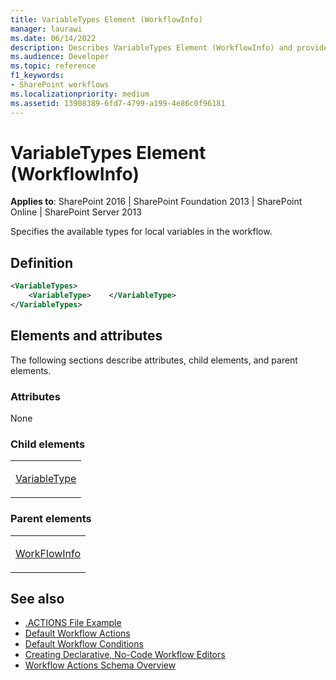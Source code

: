 ```yaml
---
title: VariableTypes Element (WorkflowInfo)
manager: laurawi
ms.date: 06/14/2022
description: Describes VariableTypes Element (WorkflowInfo) and provides information on elements and attributes.
ms.audience: Developer
ms.topic: reference
f1_keywords:
- SharePoint workflows
ms.localizationpriority: medium
ms.assetid: 13908389-6fd7-4799-a199-4e86c0f96181
---
```


# VariableTypes Element (WorkflowInfo)

**Applies to**: SharePoint 2016 | SharePoint Foundation 2013 | SharePoint Online | SharePoint Server 2013

Specifies the available types for local variables in the workflow.

## Definition

```XML
<VariableTypes>
    <VariableType>    </VariableType>
</VariableTypes>
```

## Elements and attributes

The following sections describe attributes, child elements, and parent elements.

### Attributes

None

### Child elements

<table>
<colgroup>
<col width="100%" />
</colgroup>
<tbody>
<tr class="odd">
<td align="left"><p><a href="variabletype-element-workflowinfo.md">VariableType</a></p></td>
</tr>
</tbody>
</table>

### Parent elements

<table>
<colgroup>
<col width="100%" />
</colgroup>
<tbody>
<tr class="odd">
<td align="left"><p><a href="workflowinfo-element-workflowinfo.md">WorkFlowInfo</a></p></td>
</tr>
</tbody>
</table>


## See also

- [.ACTIONS File Example](actions-file-example-workflowinfo.md)
- [Default Workflow Actions](default-workflow-actions-workflowinfo.md)
- [Default Workflow Conditions](default-workflow-conditions-workflowinfo.md)
- [Creating Declarative, No-Code Workflow Editors](https://msdn.microsoft.com/library/office/bb417436.aspx)
- [Workflow Actions Schema Overview](https://msdn.microsoft.com/library/office/bb897626.aspx)
